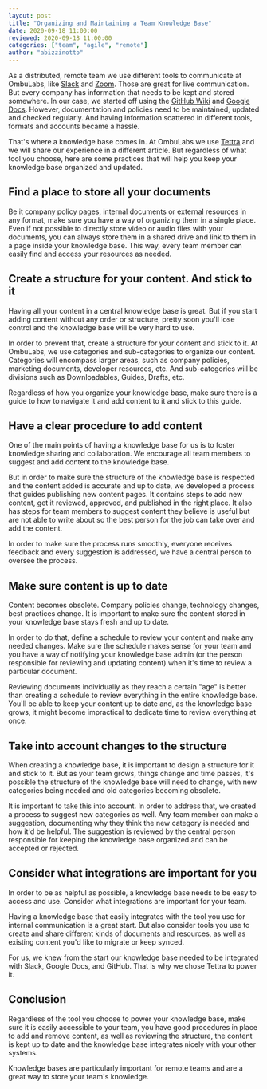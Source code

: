 ```yaml
---
layout: post
title: "Organizing and Maintaining a Team Knowledge Base"
date: 2020-09-18 11:00:00
reviewed: 2020-09-18 11:00:00
categories: ["team", "agile", "remote"]
author: "abizzinotto"
---
```


As a distributed, remote team we use different tools to communicate at OmbuLabs, like [Slack](https://slack.com/) and [Zoom](https://zoom.us/). Those are great for live communication. But every company has information that needs to be kept and stored somewhere. In our case, we started off using the [GitHub Wiki](https://docs.github.com/en/github/building-a-strong-community/about-wikis) and [Google Docs](https://docs.google.com). However, documentation and policies need to be maintained, updated and checked regularly. And having information scattered in different tools, formats and accounts became a hassle.

That's where a knowledge base comes in. At OmbuLabs we use [Tettra](https://tettra.com/) and we will share our experience in a different article. But regardless of what tool you choose, here are some practices that will help you keep your knowledge base organized and updated.

<!--more-->

## Find a place to store all your documents

Be it company policy pages, internal documents or external resources in any format, make sure you have a way of organizing them in a single place. Even if not possible to directly store video or audio files with your documents, you can always store them in a shared drive and link to them in a page inside your knowledge base. This way, every team member can easily find and access your resources as needed.

## Create a structure for your content. And stick to it

Having all your content in a central knowledge base is great. But if you start adding content without any order or structure, pretty soon you'll lose control and the knowledge base will be very hard to use.

In order to prevent that, create a structure for your content and stick to it. At OmbuLabs, we use categories and sub-categories to organize our content. Categories will encompass larger areas, such as company policies, marketing documents, developer resources, etc. And sub-categories will be divisions such as Downloadables, Guides, Drafts, etc.

Regardless of how you organize your knowledge base, make sure there is a guide to how to navigate it and add content to it and stick to this guide.

## Have a clear procedure to add content

One of the main points of having a knowledge base for us is to foster knowledge sharing and collaboration. We encourage all team members to suggest and add content to the knowledge base.

But in order to make sure the structure of the knowledge base is respected and the content added is accurate and up to date, we developed a process that guides publishing new content pages. It contains steps to add new content, get it reviewed, approved, and published in the right place. It also has steps for team members to suggest content they believe is useful but are not able to write about so the best person for the job can take over and add the content.

In order to make sure the process runs smoothly, everyone receives feedback and every suggestion is addressed, we have a central person to oversee the process.

## Make sure content is up to date

Content becomes obsolete. Company policies change, technology changes, best practices change. It is important to make sure the content stored in your knowledge base stays fresh and up to date.

In order to do that, define a schedule to review your content and make any needed changes. Make sure the schedule makes sense for your team and you have a way of notifying your knowledge base admin (or the person responsible for reviewing and updating content) when it's time to review a particular document.

Reviewing documents individually as they reach a certain "age" is better than creating a schedule to review everything in the entire knowledge base. You'll be able to keep your content up to date and, as the knowledge base grows, it might become impractical to dedicate time to review everything at once.

## Take into account changes to the structure

When creating a knowledge base, it is important to design a structure for it and stick to it. But as your team grows, things change and time passes, it's possible the structure of the knowledge base will need to change, with new categories being needed and old categories becoming obsolete.

It is important to take this into account. In order to address that, we created a process to suggest new categories as well. Any team member can make a suggestion, documenting why they think the new category is needed and how it'd be helpful. The suggestion is reviewed by the central person responsible for keeping the knowledge base organized and can be accepted or rejected.

## Consider what integrations are important for you

In order to be as helpful as possible, a knowledge base needs to be easy to access and use. Consider what integrations are important for your team.

Having a knowledge base that easily integrates with the tool you use for internal communication is a great start. But also consider tools you use to create and share different kinds of documents and resources, as well as existing content you'd like to migrate or keep synced.

For us, we knew from the start our knowledge base needed to be integrated with Slack, Google Docs, and GitHub. That is why we chose Tettra to power it.

## Conclusion

Regardless of the tool you choose to power your knowledge base, make sure it is easily accessible to your team, you have good procedures in place to add and remove content, as well as reviewing the structure, the content is kept up to date and the knowledge base integrates nicely with your other systems.

Knowledge bases are particularly important for remote teams and are a great way to store your team's knowledge.
